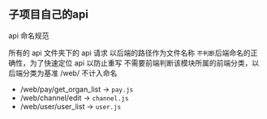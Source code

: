 ## 子项目自己的api

api 命名规范

所有的 api 文件夹下的 api 请求 以后端的路径作为文件名称
`不判断`后端命名的正确性，为了快速定位 api 以防止重写
不需要前端判断该模块所属的前端分类，以后端分类为基准
/web/ 不计入命名

- /web/pay/get_organ_list -> `pay.js`
- /web/channel/edit -> `channel.js`
- /web/user/user_list -> `user.js`
